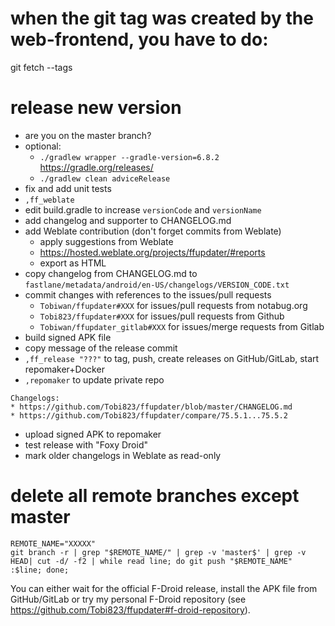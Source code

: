 # when the git tag was created by the web-frontend, you have to do:

git fetch --tags

# release new version

- are you on the master branch?
- optional:
  - `./gradlew wrapper --gradle-version=6.8.2` https://gradle.org/releases/
  - `./gradlew clean adviceRelease`
- fix and add unit tests
- `,ff_weblate`
- edit build.gradle to increase `versionCode` and `versionName`
- add changelog and supporter to CHANGELOG.md
- add Weblate contribution (don't forget commits from Weblate)
  - apply suggestions from Weblate
  - https://hosted.weblate.org/projects/ffupdater/#reports
  - export as HTML
- copy changelog from CHANGELOG.md to `fastlane/metadata/android/en-US/changelogs/VERSION_CODE.txt`
- commit changes with references to the issues/pull requests
  - `Tobiwan/ffupdater#XXX` for issues/pull requests from notabug.org
  - `Tobi823/ffupdater#XXX` for issues/pull requests from Github
  - `Tobiwan/ffupdater_gitlab#XXX` for issues/merge requests from Gitlab
- build signed APK file
- copy message of the release commit
- `,ff_release "???"` to tag, push, create releases on GitHub/GitLab, start repomaker+Docker
- `,repomaker` to update private repo

```
Changelogs:
* https://github.com/Tobi823/ffupdater/blob/master/CHANGELOG.md
* https://github.com/Tobi823/ffupdater/compare/75.5.1...75.5.2
```

- upload signed APK to repomaker
- test release with "Foxy Droid"
- mark older changelogs in Weblate as read-only

# delete all remote branches except master

````
REMOTE_NAME="XXXXX"
git branch -r | grep "$REMOTE_NAME/" | grep -v 'master$' | grep -v HEAD| cut -d/ -f2 | while read line; do git push "$REMOTE_NAME" :$line; done;
````

You can either wait for the official F-Droid release, install the APK file from GitHub/GitLab or try my
personal F-Droid repository (see https://github.com/Tobi823/ffupdater#f-droid-repository).